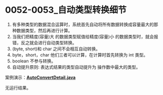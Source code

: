 # 0052-0053\_自动类型转换细节

1. 有多种类型的数据混合运算时，系统首先自动将所有数据转换成容量最大的那种数据类型，然后再进行计算。
2. 当我们把精度(容量)大 的数据类型赋值给精度(容量)小 的数据类型时，就会报错，反之就会进行自动类型转换。
3. (byte, short)和 char 之间不会相互自动转换。
4. byte，short，char 他们三者可以计算，在计算时首先转换为 int 类型。
5. boolean 不参与转换。
6. 自动提升原则: 表达式结果的类型自动提升为 操作数中最大的类型。

案例演示：**[AutoConvertDetail.java](https://github.com/ZZHow1024/Notes_on_the_Course_of_Han_Shunping_Gradually_Learning_Java/blob/main/Chapter03_%E5%8F%98%E9%87%8F/0052-0053_%E8%87%AA%E5%8A%A8%E7%B1%BB%E5%9E%8B%E8%BD%AC%E6%8D%A2%E7%BB%86%E8%8A%82/AutoConvertDetail.java)**

无运行结果。

